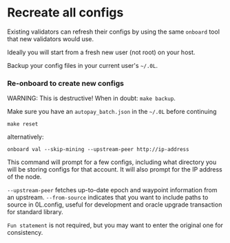 # Recreate all configs

Existing validators can refresh their configs by using the same `onboard` tool that new validators would use.

Ideally you will start from a fresh new user (not root) on your host.

Backup your config files in your current user's `~/.0L`.

### Re-onboard to create new configs

WARNING: This is destructive! When in doubt: `make backup`.

Make sure you have an `autopay_batch.json` in the `~/.0L` before continuing

```
make reset
```

alternatively:

```
onboard val --skip-mining --upstream-peer http://ip-address
```

This command will prompt for a few configs, including what directory you will be storing configs for that account. It will also prompt for the IP address of the node.

`--upstream-peer` fetches up-to-date epoch and waypoint information from an upstream.
`--from-source` indicates that you want to include paths to source in 0L.config, useful for development and oracle upgrade transaction for standard library.

`Fun statement` is not required, but you may want to enter the original one for consistency.
